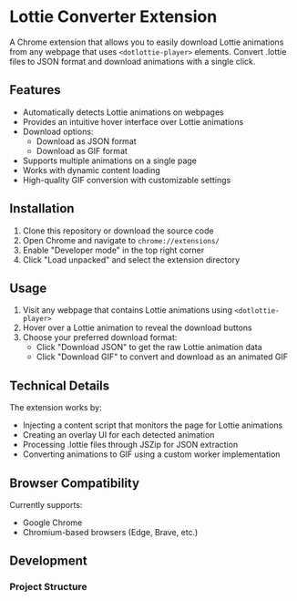 # Lottie Converter Extension

A Chrome extension that allows you to easily download Lottie animations from any webpage that uses `<dotlottie-player>` elements. Convert .lottie files to JSON format and download animations with a single click.

## Features

- Automatically detects Lottie animations on webpages
- Provides an intuitive hover interface over Lottie animations
- Download options:
  - Download as JSON format
  - Download as GIF format
- Supports multiple animations on a single page
- Works with dynamic content loading
- High-quality GIF conversion with customizable settings

## Installation

1. Clone this repository or download the source code
2. Open Chrome and navigate to `chrome://extensions/`
3. Enable "Developer mode" in the top right corner
4. Click "Load unpacked" and select the extension directory

## Usage

1. Visit any webpage that contains Lottie animations using `<dotlottie-player>`
2. Hover over a Lottie animation to reveal the download buttons
3. Choose your preferred download format:
   - Click "Download JSON" to get the raw Lottie animation data
   - Click "Download GIF" to convert and download as an animated GIF

## Technical Details

The extension works by:
- Injecting a content script that monitors the page for Lottie animations
- Creating an overlay UI for each detected animation
- Processing .lottie files through JSZip for JSON extraction
- Converting animations to GIF using a custom worker implementation

## Browser Compatibility

Currently supports:
- Google Chrome
- Chromium-based browsers (Edge, Brave, etc.)

## Development

### Project Structure 